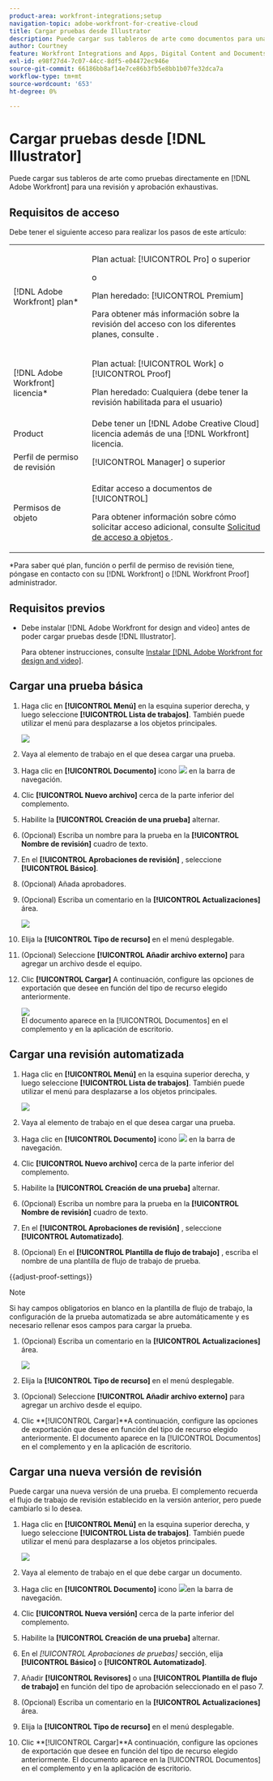```yaml
---
product-area: workfront-integrations;setup
navigation-topic: adobe-workfront-for-creative-cloud
title: Cargar pruebas desde Illustrator
description: Puede cargar sus tableros de arte como documentos para una revisión y aprobación rápidas o simplemente para almacenarlos en Adobe Workfront.
author: Courtney
feature: Workfront Integrations and Apps, Digital Content and Documents
exl-id: e98f27d4-7c07-44cc-8df5-e04472ec946e
source-git-commit: 66186bb8af14e7ce86b3fb5e8bb1b07fe32dca7a
workflow-type: tm+mt
source-wordcount: '653'
ht-degree: 0%

---
```


# Cargar pruebas desde [!DNL Illustrator]

Puede cargar sus tableros de arte como pruebas directamente en [!DNL Adobe Workfront] para una revisión y aprobación exhaustivas.

## Requisitos de acceso

Debe tener el siguiente acceso para realizar los pasos de este artículo:

<table style="table-layout:auto"> 
 <col> 
 <col> 
 <tbody> 
 <tr> 
   <td role="rowheader">[!DNL Adobe Workfront] plan*</td> 
   <td> <p>Plan actual: [!UICONTROL Pro] o superior</p> <p>o</p> <p>Plan heredado: [!UICONTROL Premium]</p> <p>Para obtener más información sobre la revisión del acceso con los diferentes planes, consulte .</p> </td> 
  </tr> 
  <tr> 
   <td role="rowheader">[!DNL Adobe Workfront] licencia*</td> 
   <td> <p>Plan actual: [!UICONTROL Work] o [!UICONTROL Proof]</p> <p>Plan heredado: Cualquiera (debe tener la revisión habilitada para el usuario)</p> </td> 
  </tr> 
  <tr> 
   <td role="rowheader">Product</td> 
   <td>Debe tener un [!DNL Adobe Creative Cloud] licencia además de una [!DNL Workfront] licencia.</td> 
  </tr> 
  <tr> 
   <td role="rowheader">Perfil de permiso de revisión </td> 
   <td>[!UICONTROL Manager] o superior</td> 
  </tr> 
  <tr> 
   <td role="rowheader">Permisos de objeto</td> 
   <td> <p>Editar acceso a documentos de [!UICONTROL]</p> <p>Para obtener información sobre cómo solicitar acceso adicional, consulte <a href="../../workfront-basics/grant-and-request-access-to-objects/request-access.md" class="MCXref xref">Solicitud de acceso a objetos </a>.</p> </td> 
  </tr> 
 </tbody> 
</table>

&#42;Para saber qué plan, función o perfil de permiso de revisión tiene, póngase en contacto con su [!DNL Workfront] o [!DNL Workfront Proof] administrador.

## Requisitos previos

* Debe instalar [!DNL Adobe Workfront for design and video] antes de poder cargar pruebas desde [!DNL Illustrator].

  Para obtener instrucciones, consulte [Instalar [!DNL Adobe Workfront for design and video]](/help/quicksilver/workfront-integrations-and-apps/adobe-workfront-for-creative-cloud/wf-install-cc.md).

## Cargar una prueba básica

1. Haga clic en **[!UICONTROL Menú]** en la esquina superior derecha, y luego seleccione **[!UICONTROL Lista de trabajos]**. También puede utilizar el menú para desplazarse a los objetos principales.

   ![](assets/go-back-to-work-list-350x314.png)

1. Vaya al elemento de trabajo en el que desea cargar una prueba.
1. Haga clic en **[!UICONTROL Documento]** icono ![](assets/documents.png) en la barra de navegación.
1. Clic **[!UICONTROL Nuevo archivo]** cerca de la parte inferior del complemento.
1. Habilite la **[!UICONTROL Creación de una prueba]** alternar.
1. (Opcional) Escriba un nombre para la prueba en la **[!UICONTROL Nombre de revisión]** cuadro de texto.
1. En el **[!UICONTROL Aprobaciones de revisión]** , seleccione **[!UICONTROL Básico]**.
1. (Opcional) Añada aprobadores.
1. (Opcional) Escriba un comentario en la **[!UICONTROL Actualizaciones]** área.

   ![](assets/add-comment.png)

1. Elija la **[!UICONTROL Tipo de recurso]** en el menú desplegable.

1. (Opcional) Seleccione **[!UICONTROL Añadir archivo externo]** para agregar un archivo desde el equipo.
1. Clic **[!UICONTROL Cargar]** A continuación, configure las opciones de exportación que desee en función del tipo de recurso elegido anteriormente.

   ![](assets/plugin-files-350x307.png)\
   El documento aparece en la [!UICONTROL Documentos] en el complemento y en la aplicación de escritorio.


## Cargar una revisión automatizada

1. Haga clic en **[!UICONTROL Menú]** en la esquina superior derecha, y luego seleccione **[!UICONTROL Lista de trabajos]**. También puede utilizar el menú para desplazarse a los objetos principales.

   ![](assets/go-back-to-work-list-350x314.png)

1. Vaya al elemento de trabajo en el que desea cargar una prueba.
1. Haga clic en **[!UICONTROL Documento]** icono ![](assets/documents.png) en la barra de navegación.

1. Clic **[!UICONTROL Nuevo archivo]** cerca de la parte inferior del complemento.
1. Habilite la **[!UICONTROL Creación de una prueba]** alternar.
1. (Opcional) Escriba un nombre para la prueba en la **[!UICONTROL Nombre de revisión]** cuadro de texto.
1. En el **[!UICONTROL Aprobaciones de revisión]** , seleccione **[!UICONTROL Automatizado]**.
1. (Opcional) En el **[!UICONTROL Plantilla de flujo de trabajo]** , escriba el nombre de una plantilla de flujo de trabajo de prueba.

{{adjust-proof-settings}}

>[!NOTE]
>
> Si hay campos obligatorios en blanco en la plantilla de flujo de trabajo, la configuración de la prueba automatizada se abre automáticamente y es necesario rellenar esos campos para cargar la prueba.


1. (Opcional) Escriba un comentario en la **[!UICONTROL Actualizaciones]** área.

   ![](assets/add-comment-automated-approval.png)

1. Elija la **[!UICONTROL Tipo de recurso]** en el menú desplegable.
1. (Opcional) Seleccione **[!UICONTROL Añadir archivo externo]** para agregar un archivo desde el equipo.
1. Clic **[!UICONTROL Cargar]**A continuación, configure las opciones de exportación que desee en función del tipo de recurso elegido anteriormente.
El documento aparece en la [!UICONTROL Documentos] en el complemento y en la aplicación de escritorio.

## Cargar una nueva versión de revisión

Puede cargar una nueva versión de una prueba. El complemento recuerda el flujo de trabajo de revisión establecido en la versión anterior, pero puede cambiarlo si lo desea.

1. Haga clic en **[!UICONTROL Menú]** en la esquina superior derecha, y luego seleccione **[!UICONTROL Lista de trabajos]**. También puede utilizar el menú para desplazarse a los objetos principales.

   ![](assets/go-back-to-work-list-350x314.png)

1. Vaya al elemento de trabajo en el que debe cargar un documento.
1. Haga clic en **[!UICONTROL Documento]** icono ![](assets/documents.png)en la barra de navegación.

1. Clic **[!UICONTROL Nueva versión]** cerca de la parte inferior del complemento.
1. Habilite la **[!UICONTROL Creación de una prueba]** alternar.

1. En el *[!UICONTROL *Aprobaciones de pruebas]** sección, elija **[!UICONTROL Básico]** o **[!UICONTROL Automatizado]**.

1. Añadir **[!UICONTROL Revisores]** o una **[!UICONTROL Plantilla de flujo de trabajo]** en función del tipo de aprobación seleccionado en el paso 7.

1. (Opcional) Escriba un comentario en la **[!UICONTROL Actualizaciones]** área.
1. Elija la **[!UICONTROL Tipo de recurso]** en el menú desplegable.
1. Clic **[!UICONTROL Cargar]**A continuación, configure las opciones de exportación que desee en función del tipo de recurso elegido anteriormente.
El documento aparece en la [!UICONTROL Documentos] en el complemento y en la aplicación de escritorio.
